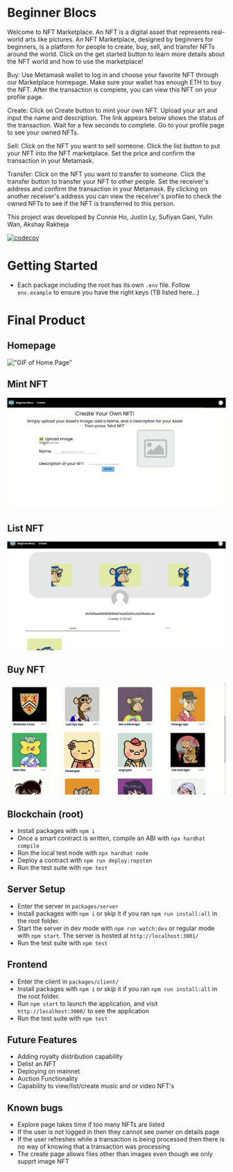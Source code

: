 # Beginner Blocs

Welcome to NFT Marketplace.
An NFT is a digital asset that represents real-world arts like pictures. An NFT Marketplace, designed by beginners for beginners, is a platform for people to create, buy, sell, and transfer NFTs around the world. Click on the get started button to learn more details about the NFT world and how to use the marketplace!

Buy:
Use Metamask wallet to log in and choose your favorite NFT through our Marketplace homepage. Make sure your wallet has enough ETH to buy the NFT. After the transaction is complete, you can view this NFT on your profile page.

Create:
Click on Create button to mint your own NFT. Upload your art and input the name and description. The link appears below shows the status of the transaction. Wait for a few seconds to complete. Go to your profile page to see your owned NFTs.

Sell:
Click on the NFT you want to sell someone. Click the list button to put your NFT into the NFT marketplace. Set the price and confirm the transaction in your Metamask.

Transfer:
Click on the NFT you want to transfer to someone. Click the transfer button to transfer your NFT to other people. Set the receiver's address and confirm the transaction in your Metamask. By clicking on another receiver's address you can view the receiver's profile to check the owned NFTs to see if the NFT is transferred to this person.

This project was developed by Connie Ho, Justin Ly, Sufiyan Gani, Yulin Wan, Akshay Rakheja

[![codecov](https://codecov.io/gh/connie-ho/beginner-blocs/branch/master/graph/badge.svg?token=UUTWLI92H5)](https://codecov.io/gh/connie-ho/beginner-blocs)

# Getting Started

- Each package including the root has its own `.env` file. Follow `env.example` to ensure you have the right keys (TB listed here...)

# Final Product

## Homepage

!["GIF of Home Page"](https://raw.githubusercontent.com/Justin1002/scheduler/e7edc741aee253addca0d465ad13a408dc12ffb1/docs/homepage.gif)

## Mint NFT

!["GIF of create your own NFT"](https://raw.githubusercontent.com/Justin1002/scheduler/e7edc741aee253addca0d465ad13a408dc12ffb1/docs/create.gif)

## List NFT

!["GIF of listing NFT"](https://raw.githubusercontent.com/Justin1002/scheduler/e7edc741aee253addca0d465ad13a408dc12ffb1/docs/list.gif)

## Buy NFT

!["GIF of purchasing NFT"](https://raw.githubusercontent.com/Justin1002/scheduler/e7edc741aee253addca0d465ad13a408dc12ffb1/docs/purchase.gif)

## Blockchain (root)

- Install packages with `npm i`
- Once a smart contract is written, compile an ABI with `npx hardhat compile`
- Run the local test node with `npx hardhat node`
- Deploy a contract with `npm run deploy:ropsten`
- Run the test suite with `npm test`

## Server Setup

- Enter the server in `packages/server`
- Install packages with `npm i` or skip it if you ran `npm run install:all` in the root folder.
- Start the server in dev mode with `npm run watch:dev` or regular mode with `npm start`. The server is hosted at `http://localhost:3001/`
- Run the test suite with `npm test`

## Frontend

- Enter the client in `packages/client/`
- Install packages with `npm i` or skip it if you ran `npm run install:all` in the root folder.
- Run `npm start` to launch the application, and visit `http://localhost:3000/` to see the application
- Run the test suite with `npm test`

## Future Features

- Adding royalty distribution capability
- Delist an NFT
- Deploying on mainnet
- Auction Functionality
- Capability to view/list/create music and or video NFT's

## Known bugs

- Explore page takes time if too many NFTs are listed
- If the user is not logged in then they cannot see owner on details page
- If the user refreshes while a transaction is being processed then there is no way of knowing that a transaction was processing
- The create page allows files other than images even though we only supprt image NFT
